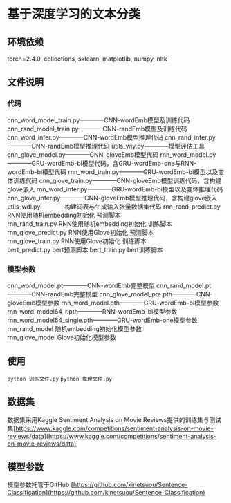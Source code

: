 # 基于深度学习的文本分类

## 环境依赖  
torch=2.4.0, collections, sklearn, matplotlib, numpy, nltk

## 文件说明
### 代码
cnn_word_model_train.py————CNN-wordEmb模型及训练代码
cnn_rand_model_train.py————CNN-randEmb模型及训练代码
cnn_word_infer.py————CNN-wordEmb模型推理代码
cnn_rand_infer.py————CNN-randEmb模型推理代码
utils_wjy.py————模型评估工具
cnn_glove_model.py————CNN-gloveEmb模型代码
rnn_word_model.py————GRU-wordEmb-bi模型代码，含GRU-wordEmb-one与RNN-wordEmb-bi模型代码
rnn_word_train.py————GRU-wordEmb-bi模型以及变体训练代码
cnn_glove_train.py————CNN-gloveEmb模型训练代码，含构建glove嵌入
rnn_word_infer.py————GRU-wordEmb-bi模型以及变体推理代码
cnn_glove_infer.py————CNN-gloveEmb模型推理代码，含构建glove嵌入
utils_wdl.py————构建词表与生成输入张量数据集代码
rnn_rand_predict.py  RNN使用随机embedding初始化 预测脚本  
rnn_rand_train.py  RNN使用随机embedding初始化 训练脚本  
rnn_glove_predict.py  RNN使用Glove初始化 预测脚本  
rnn_glove_train.py  RNN使用Glove初始化 训练脚本   
bert_predict.py bert预测脚本 
bert_train.py bert训练脚本  
### 模型参数
cnn_word_model.pt————CNN-wordEmb完整模型
cnn_rand_model.pt————CNN-randEmb完整模型
cnn_glove_model_pre.pth————CNN-gloveEmb模型参数
rnn_word_model.pth————GRU-wordEmb-bi模型参数
rnn_word_model64_r.pth————RNN-wordEmb-bi模型参数
rnn_word_model64_single.pth————GRU-wordEmb-one模型参数
rnn_rand_model 随机embedding初始化模型参数  
rnn_glove_model Glove初始化模型参数  

## 使用  
`python 训练文件.py`
`python 推理文件.py`

## 数据集
数据集采用Kaggle Sentiment Analysis on Movie Reviews提供的训练集与测试集[https://www.kaggle.com/competitions/sentiment-analysis-on-movie-reviews/data](https://www.kaggle.com/competitions/sentiment-analysis-on-movie-reviews/data)

## 模型参数
模型参数托管于GitHub
[https://github.com/kinetsuou/Sentence-Classification](https://github.com/kinetsuou/Sentence-Classification)
